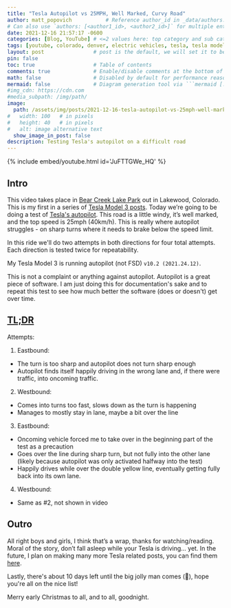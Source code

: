 ```yaml
---
title: "Tesla Autopilot vs 25MPH, Well Marked, Curvy Road"
author: matt_popovich           # Reference author_id in _data/authors.yml
# Can also use `authors: [<author1_id>, <author2_id>]` for multiple entries
date: 2021-12-16 21:57:17 -0600
categories: [Blog, YouTube] # <=2 values here: top category and sub category
tags: [youtube, colorado, denver, electric vehicles, tesla, tesla model 3, autopilot]       # TAG names should always be lowercase
layout: post                # post is the default, we will set it to be explicit
pin: false
toc: true                   # Table of contents
comments: true              # Enable/disable comments at the bottom of the post
math: false                 # Disabled by default for performance reasons
mermaid: false              # Diagram generation tool via ```mermaid [...]```
#img_cdn: https://cdn.com
#media_subpath: /img/path/
image:
  path: /assets/img/posts/2021-12-16-tesla-autopilot-vs-25mph-well-marked-curvy-road/tesla-autopilot-vs-25mph-well-marked-curvy-road-thumbnail.jpg
#   width: 100   # in pixels
#   height: 40   # in pixels
#   alt: image alternative text
  show_image_in_post: false
description: Testing Tesla's autopilot on a difficult road
---
```


{% include embed/youtube.html id='JuFTTGWe_HQ' %}

## Intro

This video takes place in [Bear Creek Lake Park](https://www.lakewood.org/Government/Departments/Community-Resources/Parks-Forestry-and-Open-Space/A-to-Z-Park-List/Bear-Creek-Lake-Park) out in Lakewood, Colorado. This is my first in a series of [Tesla Model 3 posts](/tags/tesla-model-3). Today we’re going to be doing a test of [Tesla's autopilot](https://www.tesla.com/autopilot). This road is a little windy, it’s well marked, and the top speed is 25mph (40km/h). This is really where autopilot struggles - on sharp turns where it needs to brake below the speed limit.

In this ride we'll do two attempts in both directions for four total attempts. Each direction is tested twice for repeatability.

My Tesla Model 3 is running autopilot (not FSD) `v10.2 (2021.24.12)`.

This is not a complaint or anything against autopilot. Autopilot is a great piece of software. I am just doing this for documentation's sake and to repeat this test to see how much better the software (does or doesn't) get over time.

## [TL;DR](https://www.merriam-webster.com/dictionary/TL%3BDR)
Attempts:
1. Eastbound:
  - The turn is too sharp and autopilot does not turn sharp enough
  - Autopilot finds itself happily driving in the wrong lane and, if there were traffic, into oncoming traffic.
2. Westbound:
  - Comes into turns too fast, slows down as the turn is happening
  - Manages to mostly stay in lane, maybe a bit over the line
3. Eastbound:
  - Oncoming vehicle forced me to take over in the beginning part of the test as a precaution
  - Goes over the line during sharp turn, but not fully into the other lane (likely because autopilot was only activated halfway into the test)
  - Happily drives while over the double yellow line, eventually getting fully back into its own lane.
4. Westbound:
  - Same as #2, not shown in video

## Outro
All right boys and girls, I think that’s a wrap, thanks for watching/reading. Moral of the story, don’t fall asleep while your Tesla is driving... yet. In the future, I plan on making many more Tesla related posts, you can find them [here](/tags/tesla).

Lastly, there's about 10 days left until the big jolly man comes (🎅), hope you're all on the nice list!

Merry early Christmas to all, and to all, goodnight.

<!--
&nbsp;

Could not find
Matthew L. Fisher - Push (Instrumental): https://www.matthewfishermusic.com

<div style="text-align:center">
<iframe
style="border-radius:12px"
src="https://open.spotify.com/embed/track/5fEThMYHHyoohPxqsCvz1l?utm_source=generator"
width="80%" height="352" frameBorder="0"
allowfullscreen=""
allow="autoplay; clipboard-write; encrypted-media; fullscreen; picture-in-picture"
loading="lazy">
</iframe>
</div>
-->
